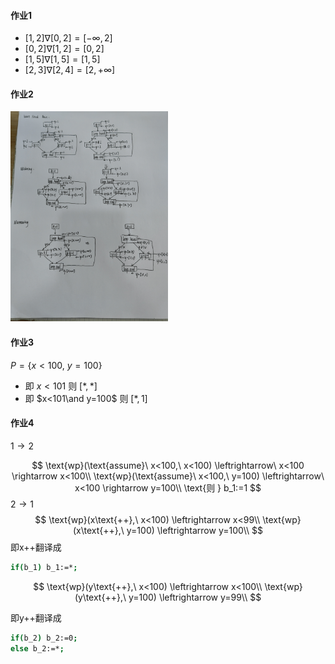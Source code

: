 #### 作业1

- $[1,2]\nabla[0,2]=[-\infty,2]$
- $[0,2]\nabla[1,2]=[0,2]$
- $[1,5]\nabla[1,5]=[1,5]$
- $[2,3]\nabla[2,4]=[2,+\infty]$

#### 作业2

<img src="./assets/QQ%E5%9B%BE%E7%89%8720230609165805.jpg" style="width:50%">

#### 作业3

$P=\{x<100,\ y =  100\}$

- 即 $x<101$   则  $[*,*]$
- 即 $x<101\and y=100$   则  $[*,1]$

#### 作业4

$1\rightarrow 2$

$$
\text{wp}(\text{assume}\ x<100,\  x<100) \leftrightarrow\ x<100 \rightarrow x<100\\
\text{wp}(\text{assume}\ x<100,\  y=100) \leftrightarrow\ x<100 \rightarrow y=100\\
\text{则    } b_1:=1
$$
$2\rightarrow 1$
$$
\text{wp}(x\text{++},\ x<100) \leftrightarrow x<99\\
\text{wp}(x\text{++},\ y=100) \leftrightarrow y=100\\
$$
即x++翻译成

```bash
if(b_1) b_1:=*;
```

$$
\text{wp}(y\text{++},\ x<100) \leftrightarrow x<100\\
\text{wp}(y\text{++},\ y=100) \leftrightarrow y=99\\
$$

即y++翻译成

```bash
if(b_2) b_2:=0;
else b_2:=*;
```

